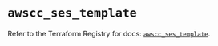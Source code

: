 # `awscc_ses_template`

Refer to the Terraform Registry for docs: [`awscc_ses_template`](https://registry.terraform.io/providers/hashicorp/awscc/0.70.0/docs/resources/ses_template).
